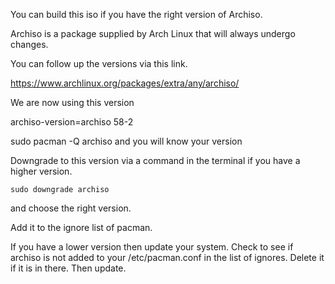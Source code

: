 You can build this iso if you have the right version of Archiso.

Archiso is a package supplied by Arch Linux that will always undergo changes.

You can follow up the versions via this link.

https://www.archlinux.org/packages/extra/any/archiso/

We are now using this version


archiso-version=archiso 58-2


sudo pacman -Q archiso and you will know your version


Downgrade to this version via a command in the terminal if you have a higher version.

`sudo downgrade archiso`

and choose the right version. 

Add it to the ignore list of pacman.


If you have a lower version then update your system. Check to see if archiso is not added to 
your /etc/pacman.conf in the list of ignores. Delete it if it is in there. Then update.
